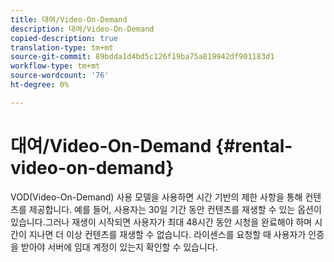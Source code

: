 ```yaml
---
title: 대여/Video-On-Demand
description: 대여/Video-On-Demand
copied-description: true
translation-type: tm+mt
source-git-commit: 89bdda1d4bd5c126f19ba75a819942df901183d1
workflow-type: tm+mt
source-wordcount: '76'
ht-degree: 0%

---
```



# 대여/Video-On-Demand {#rental-video-on-demand}

VOD(Video-On-Demand) 사용 모델을 사용하면 시간 기반의 제한 사항을 통해 컨텐츠를 제공합니다. 예를 들어, 사용자는 30일 기간 동안 컨텐츠를 재생할 수 있는 옵션이 있습니다.그러나 재생이 시작되면 사용자가 최대 48시간 동안 시청을 완료해야 하며 시간이 지나면 더 이상 컨텐츠를 재생할 수 없습니다. 라이센스를 요청할 때 사용자가 인증을 받아야 서버에 임대 계정이 있는지 확인할 수 있습니다.
